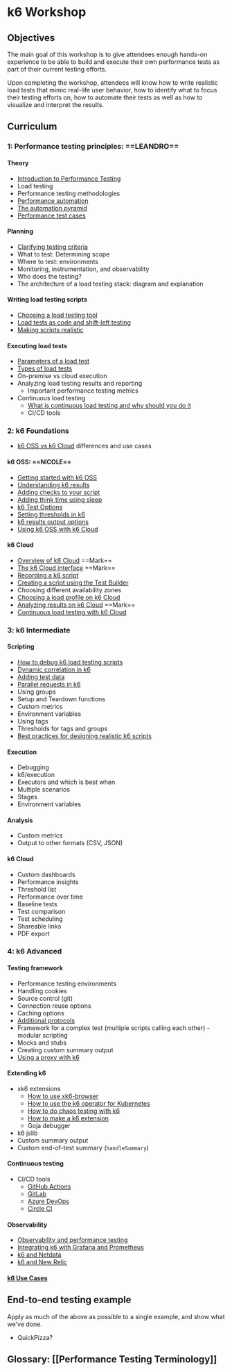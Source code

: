 # k6 Workshop

## Objectives

The main goal of this workshop is to give attendees enough hands-on experience to be able to build and execute their own performance tests as part of their current testing efforts.

Upon completing the workshop, attendees will know how to write realistic load tests that mimic real-life user behavior, how to identify what to focus their testing efforts on, how to automate their tests as well as how to visualize and interpret the results.

## Curriculum

### 1: Performance testing principles: ==LEANDRO==

#### Theory
- [Introduction to Performance Testing](Modules/Introduction%20to%20Performance%20Testing.md)
- Load testing
- Performance testing methodologies
- [Performance automation](Modules/Performance%20automation.md)
- [The automation pyramid](Modules/The%20automation%20pyramid.md)
- [Performance test cases](Modules/Performance%20test%20cases.md)

#### Planning
- [Clarifying testing criteria](Modules/Clarifying%20testing%20criteria.md)
- What to test: Determining scope
- Where to test: environments
- Monitoring, instrumentation, and observability
- Who does the testing?
- The architecture of a load testing stack: diagram and explanation

#### Writing load testing scripts
- [Choosing a load testing tool](Modules/Choosing%20a%20load%20testing%20tool.md)
- [Load tests as code and shift-left testing](Modules/Load%20tests%20as%20code%20and%20shift-left%20testing.md)
- [Making scripts realistic](Modules/Making%20scripts%20realistic.md)

#### Executing load tests
- [Parameters of a load test](Modules/Parameters%20of%20a%20load%20test.md)
- [Types of load tests](Modules/Types%20of%20load%20tests.md)
- On-premise vs cloud execution
- Analyzing load testing results and reporting
	- Important performance testing metrics
- Continuous load testing
	- [What is continuous load testing and why should you do it](Modules/What%20is%20continuous%20load%20testing%20and%20why%20should%20you%20do%20it.md)
	- CI/CD tools

### 2: k6 Foundations

- [k6 OSS vs k6 Cloud](Modules/k6%20OSS%20vs%20k6%20Cloud.md) differences and use cases

#### k6 OSS: ==NICOLE==
- [Getting started with k6 OSS](Modules/Getting%20started%20with%20k6%20OSS.md)
- [Understanding k6 results](Modules/Understanding%20k6%20results.md)
- [Adding checks to your script](Modules/Adding%20checks%20to%20your%20script.md)
- [Adding think time using sleep](Modules/Adding%20think%20time%20using%20sleep.md)
- [k6 Test Options](Modules/k6%20Test%20Options.md)
- [Setting thresholds in k6](Modules/Setting%20thresholds%20in%20k6.md)
- [k6 results output options](Modules/k6%20results%20output%20options.md)
- [Using k6 OSS with k6 Cloud](Modules/Using%20k6%20OSS%20with%20k6%20Cloud.md)

#### k6 Cloud
- [Overview of k6 Cloud](Modules/Overview%20of%20k6%20Cloud.md) ==Mark==
- [The k6 Cloud interface](Modules/The%20k6%20Cloud%20interface.md) ==Mark==
- [Recording a k6 script](Modules/Recording%20a%20k6%20script.md)
- [Creating a script using the Test Builder](Modules/Creating%20a%20script%20using%20the%20Test%20Builder.md)
- Choosing different availability zones
- [Choosing a load profile on k6 Cloud](Modules/Choosing%20a%20load%20profile%20on%20k6%20Cloud.md)
- [Analyzing results on k6 Cloud](Modules/Analyzing%20results%20on%20k6%20Cloud.md) ==Mark==
- [Continuous load testing with k6 Cloud](Modules/Continuous%20load%20testing%20with%20k6%20Cloud.md)

### 3: k6 Intermediate

#### Scripting

- [How to debug k6 load testing scripts](Modules/How%20to%20debug%20k6%20load%20testing%20scripts.md)
- [Dynamic correlation in k6](Modules/Dynamic%20correlation%20in%20k6.md)
- [Adding test data](Modules/Adding%20test%20data.md)
- [Parallel requests in k6](Modules/Parallel%20requests%20in%20k6.md)
- Using groups
- Setup and Teardown functions
- Custom metrics
- Environment variables
- Using tags
- Thresholds for tags and groups
- [Best practices for designing realistic k6 scripts](Modules/Best%20practices%20for%20designing%20realistic%20k6%20scripts.md)

#### Execution

- Debugging
- k6/execution
- Executors and which is best when
- Multiple scenarios
- Stages
- Environment variables

#### Analysis

- Custom metrics
- Output to other formats (CSV, JSON)

#### k6 Cloud
- Custom dashboards
- Performance insights
- Threshold list
- Performance over time
- Baseline tests
- Test comparison
- Test scheduling
- Shareable links
- PDF export


### 4: k6 Advanced

#### Testing framework
- Performance testing environments
- Handling cookies
- Source control (git)
- Connection reuse options
- Caching options
- [Additional protocols](Modules/Additional%20protocols.md)
- Framework for a complex test (multiple scripts calling each other) - modular scripting
- Mocks and stubs
- Creating custom summary output
- [Using a proxy with k6](Modules/Using%20a%20proxy%20with%20k6.md)

#### Extending k6
- xk6 extensions
	- [How to use xk6-browser](Modules/How%20to%20use%20xk6-browser.md)
	- [How to use the k6 operator for Kubernetes](Modules/How%20to%20use%20the%20k6%20operator%20for%20Kubernetes.md)
	- [How to do chaos testing with k6](Modules/How%20to%20do%20chaos%20testing%20with%20k6.md)
	- [How to make a k6 extension](Modules/How%20to%20make%20a%20k6%20extension.md)
	- Goja debugger
- k6 jslib
- Custom summary output
- Custom end-of-test summary (`handleSummary`)

#### Continuous testing
- CI/CD tools
	- [GitHub Actions](Modules/GitHub%20Actions.md)
	- [GitLab](Modules/GitLab.md)
	- [Azure DevOps](Modules/Azure%20DevOps.md)
	- [Circle CI](Modules/Circle%20CI.md)

#### Observability
- [Observability and performance testing](Modules/Observability%20and%20performance%20testing.md)
- [Integrating k6 with Grafana and Prometheus](Modules/Integrating%20k6%20with%20Grafana%20and%20Prometheus.md)
- [k6 and Netdata](Modules/k6%20and%20Netdata.md)
- [k6 and New Relic](Modules/k6%20and%20New%20Relic.md)

#### [k6 Use Cases](Modules/k6%20Use%20Cases.md)

## End-to-end testing example

Apply as much of the above as possible to a single example, and show what we've done.

- QuickPizza?

## Glossary: [[Performance Testing Terminology]]